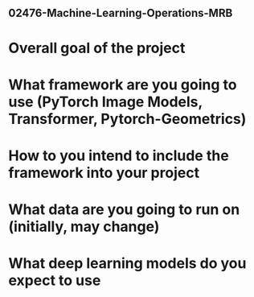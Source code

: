 ## 02476-Machine-Learning-Operations-MRB
# Overall goal of the project
# What framework are you going to use (PyTorch Image Models, Transformer, Pytorch-Geometrics)
# How to you intend to include the framework into your project
# What data are you going to run on (initially, may change)
# What deep learning models do you expect to use
